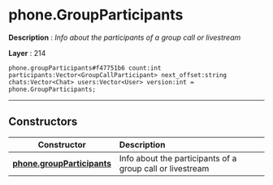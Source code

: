 # phone.GroupParticipants

**Description** : *Info about the participants of a group call or livestream*

**Layer** : 214

```tl
phone.groupParticipants#f47751b6 count:int participants:Vector<GroupCallParticipant> next_offset:string chats:Vector<Chat> users:Vector<User> version:int = phone.GroupParticipants;
```

---

## Constructors

| Constructor | Description |
| :---: | :--- |
| [**phone.groupParticipants**](constructor/phone.groupParticipants) | Info about the participants of a group call or livestream |